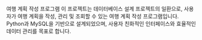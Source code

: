 여행 계획 작성 프로그램
이 프로젝트는 데이터베이스 설계 프로젝트의 일환으로, 사용자가 여행 계획을 작성, 관리 및 조회할 수 있는 여행 계획 작성 프로그램입니다. Python과 MySQL을 기반으로 설계되었으며, 사용자 친화적인 인터페이스와 효율적인 데이터 관리를 목표로 합니다.


